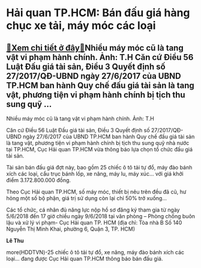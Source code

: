 Hải quan TP.HCM: Bán đấu giá hàng chục xe tải, máy móc các loại
===============================================================

[:gift:Xem chi tiết ở đây:gift:](https://hddtvn.com/hai-quan-tp-hcm-ban-dau-gia-hang-chuc-xe-tai-may-moc-cac-loai/)Nhiều máy móc cũ là tang vật vi phạm hành chính. Ảnh: T.H Căn cứ Điều 56 Luật Đấu giá tài sản, Điều 3 Quyết định số 27/2017/QĐ-UBND ngày 27/6/2017 của UBND TP.HCM ban hành Quy chế đấu giá tài sản là tang vật, phương tiện vi phạm hành chính bị tịch thu sung quỹ …
----------------------------------------------------------------------------------------------------------------------------------------------------------------------------------------------------------------------------------------------------------------------







 






 Nhiều máy móc cũ là tang vật vi phạm hành chính. Ảnh: T.H 



Căn cứ Điều 56 Luật Đấu giá tài sản, Điều 3 Quyết định số 27/2017/QĐ-UBND ngày 27/6/2017 của UBND TP.HCM ban hành Quy chế đấu giá tài sản là tang vật, phương tiện vi phạm hành chính bị tịch thu sung quỹ nhà nước tại TP.HCM, Cục Hải quan TP.HCM vừa thông báo lựa chọn tổ chức đấu giá tài sản.


 Tài sản bán đấu giá đợt này, bao gồm 25 chiếc ô tô tải tự đổ, máy đào bánh xích các loại, cẩu trục bánh lốp, xe nâng, máy lu, máy xúc… với giá khởi điểm 3.172.800.000 đồng. 


 Theo Cục Hải quan TP.HCM, số máy móc, thiết bị nêu trên đều đã cũ, hư hỏng một số bộ phận, giá trị sử dụng còn lại chỉ 50% trở xuống… 


 Các tổ chức, cá nhân đủ năng lực nộp hồ sơ đăng ký tham gia từ ngày 5/6/2018 đến 17 giờ chiều ngày 9/6/2018 tại văn phòng – Phòng chống buôn lậu và xử lý vi phạm- Cục Hải quan TP. HCM (địa chỉ: Tòa nhà B Số 140 Nguyễn Thị Minh Khai, phường 6, Quận 3, TP. HCM)






**Lê Thu**



more(HDDTVN)-25 chiếc ô tô tải tự đổ, xe nâng, máy đào bánh xích các loại… đang được Cục Hải quan TP.HCM thông báo bán đấu giá.

